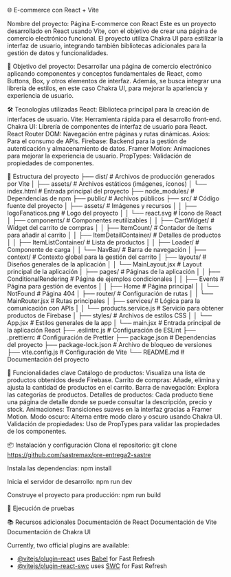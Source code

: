 🌐 E-commerce con React + Vite

Nombre del proyecto: Página E-commerce con React
    Este es un proyecto desarrollado en React usando Vite, con el objetivo de crear una página de comercio electrónico funcional. El proyecto utiliza Chakra UI para estilizar la interfaz de usuario, integrando también bibliotecas adicionales para la gestión de datos y funcionalidades.

🎯 Objetivo del proyecto:
 Desarrollar una página de comercio electrónico aplicando componentes y conceptos fundamentales de React, como Buttons, Box, y otros elementos de interfaz. Además, se busca integrar una librería de estilos, en este caso Chakra UI, para mejorar la apariencia y experiencia de usuario.

🛠️ Tecnologías utilizadas
React: Biblioteca principal para la creación de interfaces de usuario.
Vite: Herramienta rápida para el desarrollo front-end.
Chakra UI: Librería de componentes de interfaz de usuario para React.
React Router DOM: Navegación entre páginas y rutas dinámicas.
Axios: Para el consumo de APIs.
Firebase: Backend para la gestión de autenticación y almacenamiento de datos.
Framer Motion: Animaciones para mejorar la experiencia de usuario.
PropTypes: Validación de propiedades de componentes.

📁 Estructura del proyecto
├── dist/                         # Archivos de producción generados por Vite
│   ├── assets/                   # Archivos estáticos (imágenes, íconos)
│   └── index.html                # Entrada principal del proyecto
├── node_modules/                 # Dependencias de npm
├── public/                       # Archivos públicos
├── src/                          # Código fuente del proyecto
│   ├── assets/                   # Imágenes y recursos
│   │   ├── logoFanaticos.png     # Logo del proyecto
│   │   └── react.svg             # Ícono de React
│   ├── components/               # Componentes reutilizables
│   │   ├── CartWidget/           # Widget del carrito de compras
│   │   ├── ItemCount/            # Contador de ítems para añadir al carrito
│   │   ├── ItemDetailContainer/  # Detalles de productos
│   │   ├── ItemListContainer/    # Lista de productos
│   │   ├── Loader/               # Componente de carga
│   │   └── NavBar/               # Barra de navegación
│   ├── context/                  # Contexto global para la gestión del carrito
│   ├── layouts/                  # Diseños generales de la aplicación
│   │   └── MainLayout.jsx        # Layout principal de la aplicación
│   ├── pages/                    # Páginas de la aplicación
│   │   ├── ConditionalRendering  # Página de ejemplos condicionales
│   │   ├── Events                # Página para gestión de eventos
│   │   ├── Home                  # Página principal
│   │   └── NotFound              # Página 404
│   ├── router/                   # Configuración de rutas
│   │   └── MainRouter.jsx        # Rutas principales
│   ├── services/                 # Lógica para la comunicación con APIs
│   │   └── products.service.js   # Servicio para obtener productos de Firebase
│   ├── styles/                   # Archivos de estilos CSS
│   │   └── App.jsx               # Estilos generales de la app
│   └── main.jsx                  # Entrada principal de la aplicación React
├── .eslintrc.js                  # Configuración de ESLint
├── .prettierrc                   # Configuración de Prettier
├── package.json                  # Dependencias del proyecto
├── package-lock.json             # Archivo de bloqueo de versiones
├── vite.config.js                # Configuración de Vite
└── README.md                     # Documentación del proyecto

🚀 Funcionalidades clave
Catálogo de productos: Visualiza una lista de productos obtenidos desde Firebase.
Carrito de compras: Añade, elimina y ajusta la cantidad de productos en el carrito.
Barra de navegación: Explora las categorías de productos.
Detalles de productos: Cada producto tiene una página de detalle donde se puede consultar la descripción, precio y stock.
Animaciones: Transiciones suaves en la interfaz gracias a Framer Motion.
Modo oscuro: Alterna entre modo claro y oscuro usando Chakra UI.
Validación de propiedades: Uso de PropTypes para validar las propiedades de los componentes.

📦 Instalación y configuración
Clona el repositorio: git clone https://github.com/sastremax/pre-entrega2-sastre

Instala las dependencias: npm install

Inicia el servidor de desarrollo: npm run dev

Construye el proyecto para producción: npm run build

🧪 Ejecución de pruebas

📚 Recursos adicionales
Documentación de React
Documentación de Vite
Documentación de Chakra UI

Currently, two official plugins are available:

- [@vitejs/plugin-react](https://github.com/vitejs/vite-plugin-react/blob/main/packages/plugin-react/README.md) uses [Babel](https://babeljs.io/) for Fast Refresh
- [@vitejs/plugin-react-swc](https://github.com/vitejs/vite-plugin-react-swc) uses [SWC](https://swc.rs/) for Fast Refresh
